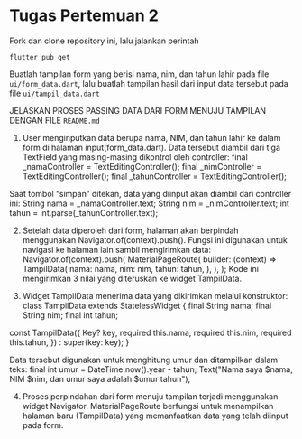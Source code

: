 # Tugas Pertemuan 2

Fork dan clone repository ini, lalu jalankan perintah 
```
flutter pub get
```
Buatlah tampilan form yang berisi nama, nim, dan tahun lahir pada file `ui/form_data.dart`, lalu buatlah tampilan hasil dari input data tersebut pada file `ui/tampil_data.dart`

JELASKAN PROSES PASSING DATA DARI FORM MENUJU TAMPILAN DENGAN FILE `README.md`

1.	User menginputkan data berupa nama, NIM, dan tahun lahir ke dalam form di halaman input(form_data.dart). Data tersebut diambil dari tiga TextField yang masing-masing dikontrol oleh controller:
final _namaController = TextEditingController();
final _nimController = TextEditingController();
final _tahunController = TextEditingController();

Saat tombol “simpan” ditekan, data yang diinput akan diambil dari controller ini:
String nama = _namaController.text;
String nim = _nimController.text;
int tahun = int.parse(_tahunController.text);

2.	Setelah data diperoleh dari form, halaman akan berpindah menggunakan Navigator.of(context).push(). Fungsi ini digunakan untuk navigasi ke halaman lain sambil mengirimkan data:
Navigator.of(context).push(
  MaterialPageRoute(
    builder: (context) => TampilData(
      nama: nama,
      nim: nim,
      tahun: tahun,
    ),
  ),
);
Kode ini mengirimkan 3 nilai yang diteruskan ke widget TampilData.

3. Widget TampilData menerima data yang dikirimkan melalui konstruktor:
class TampilData extends StatelessWidget {
  final String nama;
  final String nim;
  final int tahun;

  const TampilData({
    Key? key,
    required this.nama,
    required this.nim,
    required this.tahun,
  }) : super(key: key);
}

Data tersebut digunakan untuk menghitung umur dan ditampilkan dalam teks:
final int umur = DateTime.now().year - tahun;
Text("Nama saya $nama, NIM $nim, dan umur saya adalah $umur tahun"),

4. Proses perpindahan dari form menuju tampilan terjadi menggunakan widget Navigator. MaterialPageRoute berfungsi untuk menampilkan halaman baru (TampilData) yang memanfaatkan data yang telah diinput pada form.

